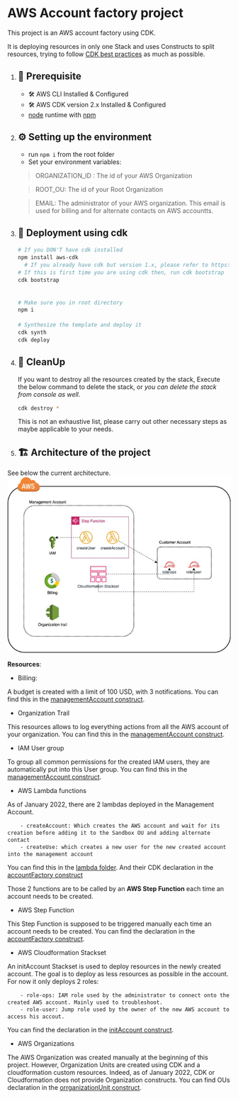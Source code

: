 # AWS Account factory project

This project is an AWS account factory using CDK.

It is deploying resources in only one Stack and uses Constructs to split resources, trying to follow [CDK best practices](https://docs.aws.amazon.com/cdk/v2/guide/best-practices.html) as much as possible.

1. ## 🧰 Prerequisite

	- 🛠 AWS CLI Installed & Configured
	- 🛠 AWS CDK version 2.x Installed & Configured
	- [node](https://nodejs.org/en/)  runtime with [npm](https://www.npmjs.com/)

2. ## ⚙️ Setting up the environment

	- run `npm i` from the root folder
	- Set your environment variables: 

	> ORGANIZATION_ID : The id of your AWS Organization

	> ROOT_OU: The id of your Root Organization
	
	> EMAIL: The administrator of your AWS organization. This email is used for billing and for alternate contacts on AWS accountts.

3. ##  🚀 Deployment using cdk

   ```bash
   # If you DON'T have cdk installed
   npm install aws-cdk
	 # If you already have cdk but version 1.x, please refer to https://docs.aws.amazon.com/cdk/v2/guide/migrating-v2.html
   # If this is first time you are using cdk then, run cdk bootstrap
   cdk bootstrap


   # Make sure you in root directory
   npm i

   # Synthesize the template and deploy it
   cdk synth
   cdk deploy
   ```

4. ## 🧹 CleanUp

   If you want to destroy all the resources created by the stack, Execute the below command to delete the stack, or _you can delete the stack from console as well_.

   ```bash
   cdk destroy *
   ```

   This is not an exhaustive list, please carry out other necessary steps as maybe applicable to your needs.

5. ## 🏗️ Architecture of the project 

See below the current architecture. 
![](doc/maelle-accountfactory.jpeg)

**Resources**: 

- Billing:

A budget is created with a limit of 100 USD, with 3 notifications. 
You can find this in the [managementAccount construct](lib/constructs/managementAccount.ts).

- Organization Trail

This resources allows to log everything actions from all the AWS account of your organization. You can find this in the [managementAccount construct](lib/constructs/managementAccount.ts).

- IAM User group

To group all common permissions for the created IAM users, they are automatically put into this User group. You can find this in the [managementAccount construct](lib/constructs/managementAccount.ts).

- AWS Lambda functions

As of January 2022, there are 2 lambdas deployed in the Management Account.

		- createAccount: Which creates the AWS account and wait for its creation before adding it to the Sandbox OU and adding alternate contact
		- createUse: which creates a new user for the new created account into the management account

You can find this in the [lambda folder](lambdas). And their CDK declaration in the [accountFactory construct](lib/constructs/accountFactory.ts)

Those 2 functions are to be called by an **AWS Step Function** each time an account needs to be created.

- AWS Step Function

This Step Function is supposed to be triggered manually each time an account needs to be created. You can find the declaration in the [accountFactory construct](lib/constructs/accountFactory.ts).

- AWS Cloudformation Stackset

An initAccount Stackset is used to deploy resources in the newly created account.
The goal is to deploy as less resources as possible in the account. 
For now it only deploys 2 roles:

		- role-ops: IAM role used by the administrator to connect onto the created AWS account. Mainly used to troubleshoot.
		- role-user: Jump role used by the owner of the new AWS account to access his accout.

You can find the declaration in the [initAccount construct](lib/constructs/initAccount.ts).

- AWS Organizations

The AWS Organization was created manually at the beginning of this project.
However, Organization Units are created using CDK and a cloudformation custom resources.
Indeed, as of January 2022, CDK or Cloudformation does not provide Organization constructs.
You can find OUs declaration in the [orrganizationUnit construct](lib/constructs/organizationUnits.ts).




